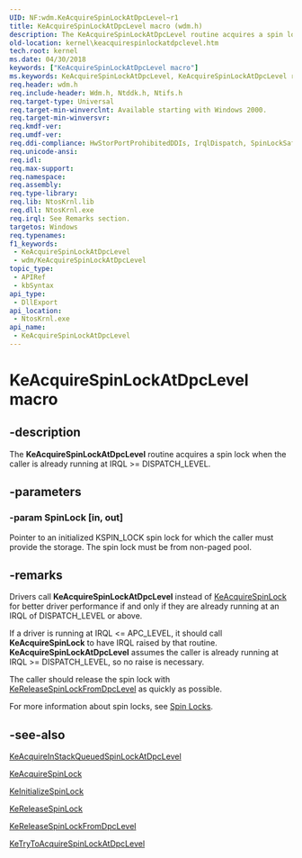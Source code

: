 ```yaml
---
UID: NF:wdm.KeAcquireSpinLockAtDpcLevel~r1
title: KeAcquireSpinLockAtDpcLevel macro (wdm.h)
description: The KeAcquireSpinLockAtDpcLevel routine acquires a spin lock when the caller is already running at IRQL >= DISPATCH_LEVEL.
old-location: kernel\keacquirespinlockatdpclevel.htm
tech.root: kernel
ms.date: 04/30/2018
keywords: ["KeAcquireSpinLockAtDpcLevel macro"]
ms.keywords: KeAcquireSpinLockAtDpcLevel, KeAcquireSpinLockAtDpcLevel routine [Kernel-Mode Driver Architecture], KefAcquireSpinLockAtDpcLevel, k105_4b7eb718-f04d-42de-9dfc-92355cd2ebc9.xml, kernel.keacquirespinlockatdpclevel, wdm/KeAcquireSpinLockAtDpcLevel, wdm/KefAcquireSpinLockAtDpcLevel
req.header: wdm.h
req.include-header: Wdm.h, Ntddk.h, Ntifs.h
req.target-type: Universal
req.target-min-winverclnt: Available starting with Windows 2000.
req.target-min-winversvr: 
req.kmdf-ver: 
req.umdf-ver: 
req.ddi-compliance: HwStorPortProhibitedDDIs, IrqlDispatch, SpinLockSafe
req.unicode-ansi: 
req.idl: 
req.max-support: 
req.namespace: 
req.assembly: 
req.type-library: 
req.lib: NtosKrnl.lib
req.dll: NtosKrnl.exe
req.irql: See Remarks section.
targetos: Windows
req.typenames: 
f1_keywords:
 - KeAcquireSpinLockAtDpcLevel
 - wdm/KeAcquireSpinLockAtDpcLevel
topic_type:
 - APIRef
 - kbSyntax
api_type:
 - DllExport
api_location:
 - NtosKrnl.exe
api_name:
 - KeAcquireSpinLockAtDpcLevel
---
```


# KeAcquireSpinLockAtDpcLevel macro


## -description

The <b>KeAcquireSpinLockAtDpcLevel</b> routine acquires a spin lock when the caller is already running at IRQL >= DISPATCH_LEVEL.

## -parameters

### -param SpinLock [in, out]


Pointer to an initialized KSPIN_LOCK spin lock for which the caller must provide the storage.  The spin lock must be from non-paged pool.

## -remarks

Drivers call <b>KeAcquireSpinLockAtDpcLevel</b> instead of <a href="/windows-hardware/drivers/ddi/wdm/nf-wdm-keacquirespinlock">KeAcquireSpinLock</a> for better driver performance if and only if they are already running at an IRQL of DISPATCH_LEVEL or above.

If a driver is running at IRQL <= APC_LEVEL, it should call <b>KeAcquireSpinLock</b> to have IRQL raised by that routine. <b>KeAcquireSpinLockAtDpcLevel</b> assumes the caller is already running at IRQL >= DISPATCH_LEVEL, so no raise is necessary.

The caller should release the spin lock with <a href="/windows-hardware/drivers/ddi/wdm/nf-wdm-kereleasespinlockfromdpclevel">KeReleaseSpinLockFromDpcLevel</a> as quickly as possible.

For more information about spin locks, see <a href="/windows-hardware/drivers/kernel/spin-locks">Spin Locks</a>.

## -see-also

<a href="/previous-versions/windows/hardware/drivers/ff551908(v=vs.85)">KeAcquireInStackQueuedSpinLockAtDpcLevel</a>



<a href="/windows-hardware/drivers/ddi/wdm/nf-wdm-keacquirespinlock">KeAcquireSpinLock</a>



<a href="/windows-hardware/drivers/ddi/wdm/nf-wdm-keinitializespinlock">KeInitializeSpinLock</a>



<a href="/windows-hardware/drivers/ddi/wdm/nf-wdm-kereleasespinlock">KeReleaseSpinLock</a>



<a href="/windows-hardware/drivers/ddi/wdm/nf-wdm-kereleasespinlockfromdpclevel">KeReleaseSpinLockFromDpcLevel</a>



<a href="/previous-versions/ff553317(v=vs.85)">KeTryToAcquireSpinLockAtDpcLevel</a>

